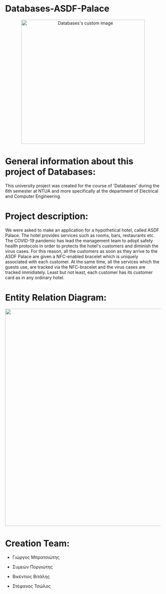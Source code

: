 # Databases-ASDF-Palace

<p align="center">
  <img src="https://user-images.githubusercontent.com/62433719/180450844-6d606898-0aff-408f-ba18-b92657d5ed77.png" alt="Databases's custom image" width="400" />
</p>

# General information about this project of Databases:
This university project was created for the course of 'Databases' during the 6th semester at ΝΤUA and more specifically at the department of Electrical and Computer Engineering. 

# Project description:
We were asked to make an application for a hypothetical hotel, called ASDF Palace. Τhe hotel provides services such as rooms, bars, restaurants etc. The COVID-19 pandemic has lead the management team to adopt safety health protocols in order to protects the hotel's customers and diminish the virus cases. For this reason, all the customers as soon as they arrive to the ASDF Palace are given a NFC-enabled bracelet which is uniquely associated with each customer. At the same time, all the services which the guests use, are tracked via the NFC-bracelet and the virus cases are tracked immidiately. Least but not least, each customer has its customer card as in any ordinary hotel.

# Entity Relation Diagram: 
<p align="center">
  <img src="https://user-images.githubusercontent.com/62433719/180456176-8794b127-80b6-4925-9253-e898153db8bd.png" width="700" />
</p>

# Creation Team:

- Γιώργος Μπρατσιώτης

- Συμεών Ποργιώτης 

- Βικέντιος Βιτάλης

- Στέφανος Τσώλος
